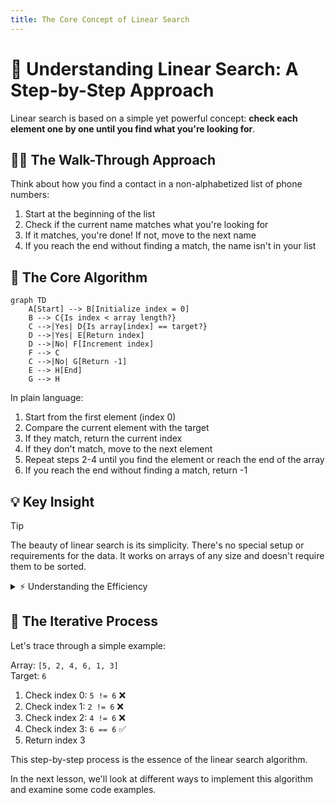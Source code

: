 ```yaml
---
title: The Core Concept of Linear Search
---
```


# 🧠 Understanding Linear Search: A Step-by-Step Approach

Linear search is based on a simple yet powerful concept: **check each element one by one until you find what you're looking for**.

## 🚶‍♂️ The Walk-Through Approach

Think about how you find a contact in a non-alphabetized list of phone numbers:

1. Start at the beginning of the list
2. Check if the current name matches what you're looking for
3. If it matches, you're done! If not, move to the next name
4. If you reach the end without finding a match, the name isn't in your list

## 🧩 The Core Algorithm

```mermaid
graph TD
    A[Start] --> B[Initialize index = 0]
    B --> C{Is index < array length?}
    C -->|Yes| D{Is array[index] == target?}
    D -->|Yes| E[Return index]
    D -->|No| F[Increment index]
    F --> C
    C -->|No| G[Return -1]
    E --> H[End]
    G --> H
```

In plain language:
1. Start from the first element (index 0)
2. Compare the current element with the target
3. If they match, return the current index
4. If they don't match, move to the next element
5. Repeat steps 2-4 until you find the element or reach the end of the array
6. If you reach the end without finding a match, return -1

## 💡 Key Insight

> [!TIP]
> The beauty of linear search is its simplicity. There's no special setup or requirements for the data. It works on arrays of any size and doesn't require them to be sorted.

<details>
<summary>⚡ Understanding the Efficiency</summary>

- **Best case**: O(1) - The target is the first element we check
- **Worst case**: O(n) - The target is the last element or not present at all
- **Average case**: O(n/2) - On average, we'll need to check half the elements

While this may not be the most efficient algorithm for large datasets, its simplicity makes it an excellent choice for small arrays or situations where the array is unsorted.

</details>

## 🔄 The Iterative Process

Let's trace through a simple example:

Array: `[5, 2, 4, 6, 1, 3]`  
Target: `6`

1. Check index 0: `5 != 6` ❌
2. Check index 1: `2 != 6` ❌
3. Check index 2: `4 != 6` ❌
4. Check index 3: `6 == 6` ✅
5. Return index 3

This step-by-step process is the essence of the linear search algorithm.

In the next lesson, we'll look at different ways to implement this algorithm and examine some code examples. 